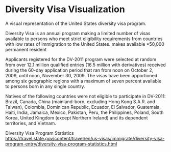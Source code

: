 # Diversity Visa Visualization
A visual representation of the United States diversity visa program. 

Diversity Visa is an annual program making a limited number of  visas available to persons who meet strict eligibility requirements from countries with low rates of immigration to the United States. makes available *50,000 permanent resident 

Applicants registered for the DV-2011 program were selected at random from over 12.1 million qualified entries (16.5 million with derivatives) received during the 60-day application period that ran from noon on October 2, 2009, until noon, November 30, 2009. The visas have been apportioned among six geographic regions with a maximum of seven percent available to persons born in any single country. 

Natives of the following countries were not eligible to participate in DV-2011:  Brazil, Canada, China (mainland-born, excluding Hong Kong S.A.R. and Taiwan), Colombia, Dominican Republic, Ecuador, El Salvador, Guatemala, Haiti, India, Jamaica, Mexico, Pakistan, Peru, the Philippines, Poland, South Korea, United Kingdom (except Northern Ireland) and its dependent territories, and Vietnam.

Diversity Visa Program Statistics
https://travel.state.gov/content/travel/en/us-visas/immigrate/diversity-visa-program-entry/diversity-visa-program-statistics.html
